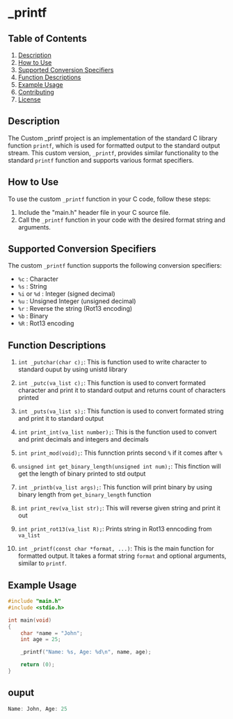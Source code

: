 # _printf

## Table of Contents
1. [Description](#description)
2. [How to Use](#how-to-use)
3. [Supported Conversion Specifiers](#supported-conversion-specifiers)
4. [Function Descriptions](#function-descriptions)
5. [Example Usage](#example-usage)
6. [Contributing](#contributing)
7. [License](#license)

## Description
The Custom _printf project is an implementation of the standard C library function `printf`, which is used for formatted output to the standard output stream. This custom version, `_printf`, provides similar functionality to the standard `printf` function and supports various format specifiers.

## How to Use
To use the custom `_printf` function in your C code, follow these steps:
1. Include the "main.h" header file in your C source file.
2. Call the `_printf` function in your code with the desired format string and arguments.

## Supported Conversion Specifiers
The custom `_printf` function supports the following conversion specifiers:
- `%c` : Character
- `%s` : String
- `%i` or `%d` : Integer (signed decimal)
- `%u` : Unsigned Integer (unsigned decimal)
- `%r` : Reverse the string (Rot13 encoding)
- `%b` : Binary
- `%R` : Rot13 encoding

## Function Descriptions
1. `int _putchar(char c);`: This is function used to write character to standard ouput by using unistd library

2. `int _putc(va_list c);`: This function is used to convert formated character and print it to standard output and returns count of characters printed

3. `int _puts(va_list s);`: This function is used to convert formated string and print it to standard output

4. `int print_int(va_list number);`: This is the function used to convert and print decimals and integers and decimals

5. `int print_mod(void);`: This funnction prints second `%` if it comes after `%`

6. `unsigned int get_binary_length(unsigned int num);`: This finction will get the length of binary printed to std output

7. `int _printb(va_list args);`: This function will print binary by using binary length from `get_binary_length` function

8. `int print_rev(va_list str);`: This will reverse given string and print it out

9. `int print_rot13(va_list R);`: Prints string in Rot13 enncoding from `va_list`

10. `int _printf(const char *format, ...)`: This is the main function for formatted output. It takes a format string `format` and optional arguments, similar to `printf`.


## Example Usage
```c
#include "main.h"
#include <stdio.h>

int main(void)
{
    char *name = "John";
    int age = 25;

    _printf("Name: %s, Age: %d\n", name, age);

    return (0);
}
```
## ouput
```c
Name: John, Age: 25

